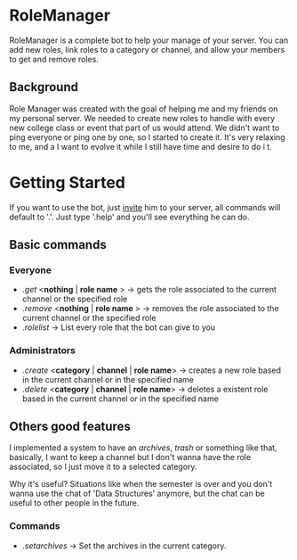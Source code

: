 # RoleManager

RoleManager is a complete bot to help your manage of your server. You can add new roles, link roles to a category or channel, and allow your members to get and remove roles.


## Background

[TODO]: <> (TODO: Verify that shit :D)

Role Manager was created with the goal of helping me and my friends on my personal server. We needed to create new roles to handle with every new college class or event that part of us would attend. We didn't want to ping everyone or ping one by one, so I started to create it. It's very relaxing to me, and a I want to evolve it while I still have time and desire to do i t.

# Getting Started

If you want to use the bot, just [invite](https://discord.com/oauth2/authorize?client_id=864559239187529749&scope=bot&permissions=8) him to your server, all commands will default to '.'. Just type '.help' and you'll see everything he can do.

## Basic commands

### Everyone

- *.get*  <**nothing** | **role name** > -> gets the role associated to the current channel or the specified role
- *.remove* <**nothing** | **role name** > -> removes the role associated to the current channel or the specified role
- *.rolelist* -> List every role that the bot can give to you

[TODO]: <> (TODO: Maybe a little gif of this in discord :D)

### Administrators

- *.create* <**category** | **channel** | **role name**> -> creates a new role based in the current channel or in the specified name
- *.delete* <**category** | **channel** | **role name**> -> deletes a existent role based in the current channel or in the specified name

## Others good features

I implemented a system to have an *archives*, *trash* or something like that, basically, I want to keep a channel but I don't wanna have the role associated, so I just move it to a selected category.

Why it's useful? Situations like when the semester is over and you don't wanna use the chat of 'Data Structures' anymore, but the chat can be useful to other people in the future.

### Commands

- *.setarchives* -> Set the archives in the current category.